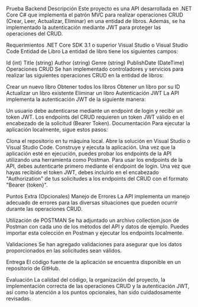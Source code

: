 Prueba Backend
Descripción
Este proyecto es una API desarrollada en .NET Core C# que implementa el patrón MVC para realizar operaciones CRUD (Crear, Leer, Actualizar, Eliminar) en una entidad de libros. Además, se ha implementado la autenticación mediante JWT para proteger las operaciones del CRUD.

Requerimientos
.NET Core SDK 3.1 o superior
Visual Studio o Visual Studio Code
Entidad de Libro
La entidad de libro tiene los siguientes campos:

Id (int)
Title (string)
Author (string)
Genre (string)
PublishDate (DateTime)
Operaciones CRUD
Se han implementado controladores y servicios para realizar las siguientes operaciones CRUD en la entidad de libros:

Crear un nuevo libro
Obtener todos los libros
Obtener un libro por su ID
Actualizar un libro existente
Eliminar un libro
Autenticación JWT
La API implementa la autenticación JWT de la siguiente manera:

Un usuario debe autenticarse mediante un endpoint de login y recibir un token JWT.
Los endpoints del CRUD requieren un token JWT válido en el encabezado de la solicitud (Bearer Token).
Documentación
Para ejecutar la aplicación localmente, sigue estos pasos:

Clona el repositorio en tu máquina local.
Abre la solución en Visual Studio o Visual Studio Code.
Construye y ejecuta la aplicación.
Una vez que la aplicación esté en ejecución, puedes probar los endpoints de la API utilizando una herramienta como Postman.
Para usar los endpoints de la API, debes autenticarte primero mediante el endpoint de login. Una vez que hayas recibido el token JWT, debes incluirlo en el encabezado "Authorization" de tus solicitudes a los endpoints del CRUD con el formato "Bearer {token}".

Puntos Extra (Opcionales)
Manejo de Errores
La API implementa un manejo adecuado de errores para las diversas situaciones que pueden ocurrir durante las operaciones CRUD.

Utilización de POSTMAN
Se ha adjuntado un archivo collection.json de Postman con cada uno de los métodos del API y datos de ejemplo. Puedes importar esta colección en Postman y ejecutar los endpoints localmente.

Validaciones
Se han agregado validaciones para asegurar que los datos proporcionados en las solicitudes sean válidos.

Entrega
El código fuente de la aplicación se encuentra disponible en un repositorio de GitHub.

Evaluación
La calidad del código, la organización del proyecto, la implementación correcta de las operaciones CRUD y la autenticación JWT, así como la atención a los puntos opcionales, han sido cuidadosamente revisadas.
